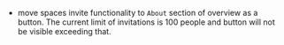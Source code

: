 - move spaces invite functionality to `About` section of overview as a button. The current limit of invitations is 100 people and button will not be visible exceeding that.
